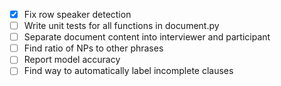- [x] Fix row speaker detection 
- [ ] Write unit tests for all functions in document.py
- [ ] Separate document content into interviewer and participant
- [ ] Find ratio of NPs to other phrases
- [ ] Report model accuracy
- [ ] Find way to automatically label incomplete clauses
